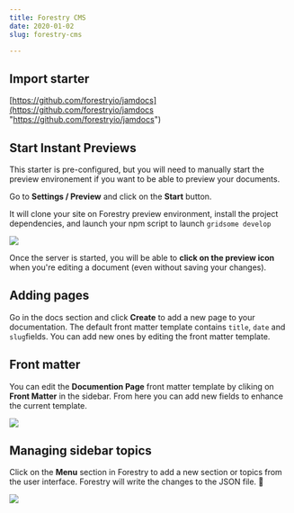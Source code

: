 ```yaml
---
title: Forestry CMS
date: 2020-01-02
slug: forestry-cms

---
```

## Import starter

[https://github.com/forestryio/jamdocs](https://github.com/forestryio/jamdocs "https://github.com/forestryio/jamdocs")

## Start Instant Previews

This starter is pre-configured, but you will need to manually start the preview environement if you want to be able to preview your documents.

Go to **Settings / Preview** and click on the **Start** button.

It will clone your site on Forestry preview environment, install the project dependencies, and launch your npm script to launch `gridsome develop`

![](/forestry-instant-previews.png)

Once the server is started, you will be able to **click on the preview icon** when you're editing a document (even without saving your changes).

## Adding pages

Go in the docs section and click **Create** to add a new page to your documentation. The default front matter template contains `title`, `date` and `slug`fields. You can add new ones by editing the front matter template.

## Front matter

You can edit the **Documention Page** front matter template by cliking on **Front Matter** in the sidebar. From here you can add new fields to enhance the current template.

![](/forestry-front-matter-template.png)

## Managing sidebar topics

Click on the **Menu** section in Forestry to add a new section or topics from the user interface. Forestry will write the changes to the JSON file. 🎉 

![](/forestry-sidebar-settings.png)